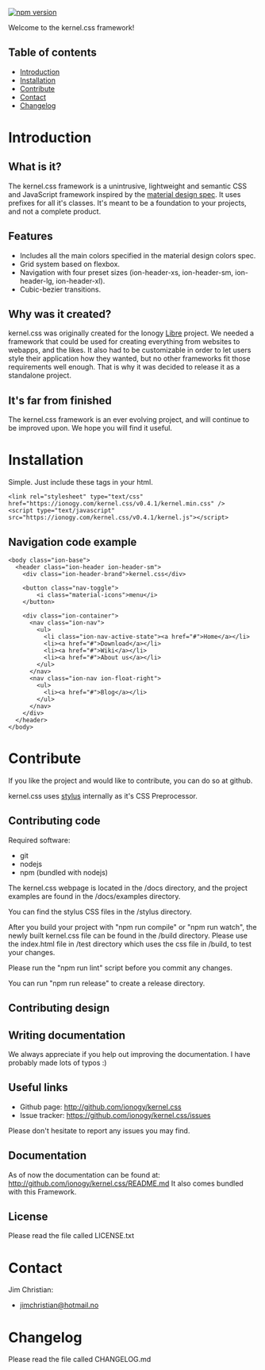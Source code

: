 [![npm version](https://badge.fury.io/js/kernel.css.svg)](https://www.npmjs.com/package/kernel.css)

Welcome to the kernel.css framework!

Table of contents
-----------------
 * [Introduction](#introduction)
 * [Installation](#installation)
 * [Contribute](#contribute)
 * [Contact](#contact)
 * [Changelog](#changelog)

Introduction
============

What is it?
-----------
The kernel.css framework is a unintrusive, lightweight and semantic CSS and JavaScript framework
inspired by the [material design spec](https://material.io/guidelines). It uses prefixes for all it's classes. It's meant to be
a foundation to your projects, and not a complete product.

Features
--------
 * Includes all the main colors specified in the material design colors spec.
 * Grid system based on flexbox.
 * Navigation with four preset sizes (ion-header-xs, ion-header-sm, ion-header-lg, ion-header-xl).
 * Cubic-bezier transitions.

Why was it created?
-------------------
kernel.css was originally created for the Ionogy [Libre](https://ionogy.com/libre) project.
We needed a framework that could be used for creating everything from websites to webapps, and the likes.
It also had to be customizable in order to let users
style their application how they wanted, but no other frameworks fit those requirements well enough.
That is why it was decided to release it as a standalone project.

It's far from finished
------------------------
The kernel.css framework is an ever evolving project, and will
continue to be improved upon. We hope you will find it useful.

Installation
============
Simple. Just include these tags in your html.
```
<link rel="stylesheet" type="text/css" href="https://ionogy.com/kernel.css/v0.4.1/kernel.min.css" />
<script type="text/javascript" src="https://ionogy.com/kernel.css/v0.4.1/kernel.js"></script>
```

Navigation code example
-----------
```
<body class="ion-base">
  <header class="ion-header ion-header-sm">
    <div class="ion-header-brand">kernel.css</div>

    <button class="nav-toggle">
        <i class="material-icons">menu</i>
    </button>

    <div class="ion-container">
      <nav class="ion-nav">
        <ul>
          <li class="ion-nav-active-state"><a href="#">Home</a></li>
          <li><a href="#">Download</a></li>
          <li><a href="#">Wiki</a></li>
          <li><a href="#">About us</a></li>
        </ul>
      </nav>
      <nav class="ion-nav ion-float-right">
        <ul>
          <li><a href="#">Blog</a></li>
        </ul>
      </nav>
    </div>
  </header>
</body>
```

Contribute
==========
If you like the project and would like to contribute, you can
do so at github.

kernel.css uses [stylus](http://stylus-lang.com/) internally as it's CSS Preprocessor.

Contributing code
-----------------
Required software:
 * git
 * nodejs
 * npm (bundled with nodejs)

The kernel.css webpage is located in the /docs directory, and the project
examples are found in the /docs/examples directory.

You can find the stylus CSS files in the /stylus directory.

After you build your project with "npm run compile" or "npm run watch",
the newly built kernel.css file can be found in the /build directory. Please use the index.html file
in /test directory which uses the css file in /build, to test your changes.

Please run the "npm run lint" script before you commit any changes.

You can run "npm run release" to create a release directory.

Contributing design
-------------------

Writing documentation
---------------------
We always appreciate if you help out improving the documentation.
I have probably made lots of typos :)

Useful links
------------
 * Github page: http://github.com/ionogy/kernel.css
 * Issue tracker: https://github.com/ionogy/kernel.css/issues

Please don't hesitate to report any issues you may find.

Documentation
-------------
As of now the documentation can be found at: http://github.com/ionogy/kernel.css/README.md
It also comes bundled with this Framework.

License
-------
Please read the file called LICENSE.txt

Contact
=======
Jim Christian:
 - jimchristian@hotmail.no

Changelog
=========
Please read the file called CHANGELOG.md
